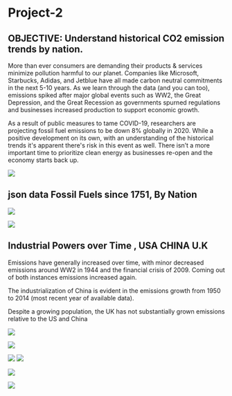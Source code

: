 # Project-2
## OBJECTIVE: Understand historical CO2 emission trends by nation.
 
More than ever consumers are demanding their products & services minimize pollution harmful to our planet. 
Companies like Microsoft, Starbucks, Adidas, and Jetblue have all made carbon neutral commitments in the next 5-10 years. 
As we learn through the data (and you can too), emissions spiked after major global events such as WW2, the Great Depression, and the Great Recession as governments spurned regulations and businesses increased production to support economic growth. 

As a result of public measures to tame COVID-19, researchers are projecting fossil fuel emissions to be down 8% globally in 2020. While a positive development on its own, with an understanding of the historical trends it's apparent there's risk in this event as well. 
There isn’t a more important time to prioritize clean energy as businesses re-open and the economy starts back up. 




![](https://github.com/lsebahar/CO2GlobalEmissions-Visualization/blob/master/levi_test/static/images/Annotation%202020-06-15%20182003.png)

## json data Fossil Fuels since 1751, By Nation 
![](https://github.com/lsebahar/CO2GlobalEmissions-Visualization/blob/master/levi_test/static/images/Annotation%202020-06-15%20204430.png)

![](https://github.com/lsebahar/CO2GlobalEmissions-Visualization/blob/master/levi_test/static/images/fieldnames.png)

## Industrial Powers over Time , USA CHINA U.K

Emissions have generally increased over time, with minor decreased emissions around WW2 in 1944 and the financial crisis of 2009. Coming out of both instances emissions increased again.

The industrialization of China is evident in the emissions growth from 1950 to 2014 (most recent year of available data).

Despite a growing population, the UK has not substantially grown emissions relative to the US and China

![](https://github.com/lsebahar/CO2GlobalEmissions-Visualization/blob/master/levi_test/static/images/newplot%20(4).png)

![](https://github.com/lsebahar/CO2GlobalEmissions-Visualization/blob/master/levi_test/static/images/percapitaslide.png)

![](https://github.com/lsebahar/CO2GlobalEmissions-Visualization/blob/master/levi_test/static/images/1980map.png)
![](https://github.com/lsebahar/CO2GlobalEmissions-Visualization/blob/master/levi_test/static/images/2014map.png)

![](https://github.com/lsebahar/CO2GlobalEmissions-Visualization/blob/master/levi_test/static/images/conclusionslide.png)


![](https://github.com/lsebahar/CO2GlobalEmissions-Visualization/blob/master/levi_test/static/images/limitationslide.png)



